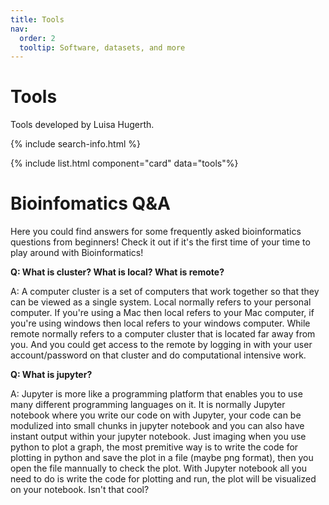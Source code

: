 ```yaml
---
title: Tools
nav:
  order: 2
  tooltip: Software, datasets, and more
---
```


# <i class="fas fa-tools"></i>Tools

Tools developed by Luisa Hugerth.

{% include search-info.html %}

<!-- {% include section.html %} -->

<!-- {% include list.html component="card" data="tools" filters="group: featured" %} -->
{% include list.html component="card" data="tools"%}

<!-- {% include section.html %} -->

<!-- ## More

{% include list.html component="card" data="tools" filters="group: more" style="small" %} -->

# <i class="fas fa-tools"></i>Bioinfomatics Q&A

Here you could find answers for some frequently asked bioinformatics questions from beginners! Check it out if it's the first time of your time to play around with Bioinformatics!

**Q: What is cluster? What is local? What is remote?**

A: A computer cluster is a set of computers that work together so that they can be viewed as a single system. Local normally refers to your personal computer. If you're using a Mac then local refers to your Mac computer, if you're using windows then local refers to your windows computer. While remote normally refers to a computer cluster that is located far away from you. And you could get access to the remote by logging in with your user account/password on that cluster and do computational intensive work.

**Q: What is jupyter?**

A: Jupyter is more like a programming platform that enables you to use many different programming languages on it. It is normally Jupyter notebook where you write our code on with Jupyter, your code can be modulized into small chunks in jupyter notebook and you can also have instant output within your jupyter notebook. Just imaging when you use python to plot a graph, the most premitive way is to write the code for plotting in python and save the plot in a file (maybe png format), then you open the file mannually to check the plot. With Jupyter notebook all you need to do is write the code for plotting and run, the plot will be visualized on your notebook. Isn't that cool?